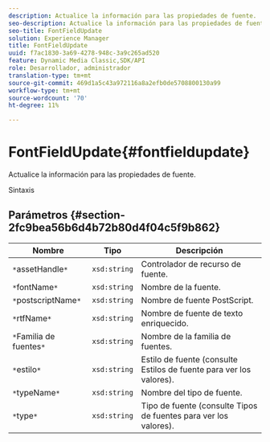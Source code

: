 ```yaml
---
description: Actualice la información para las propiedades de fuente.
seo-description: Actualice la información para las propiedades de fuente.
seo-title: FontFieldUpdate
solution: Experience Manager
title: FontFieldUpdate
uuid: f7ac1830-3a69-4278-948c-3a9c265ad520
feature: Dynamic Media Classic,SDK/API
role: Desarrollador, administrador
translation-type: tm+mt
source-git-commit: 469d1a5c43a972116a8a2efb0de5708800130a99
workflow-type: tm+mt
source-wordcount: '70'
ht-degree: 11%

---
```



# FontFieldUpdate{#fontfieldupdate}

Actualice la información para las propiedades de fuente.

Sintaxis

## Parámetros {#section-2fc9bea56b6d4b72b80d4f04c5f9b862}

| Nombre | Tipo | Descripción |
|---|---|---|
| `*`assetHandle`*` | `xsd:string` | Controlador de recurso de fuente. |
| `*`fontName`*` | `xsd:string` | Nombre de la fuente. |
| `*`postscriptName`*` | `xsd:string` | Nombre de fuente PostScript. |
| `*`rtfName`*` | `xsd:string` | Nombre de fuente de texto enriquecido. |
| `*`Familia de fuentes`*` | `xsd:string` | Nombre de la familia de fuentes. |
| `*`estilo`*` | `xsd:string` | Estilo de fuente (consulte Estilos de fuente para ver los valores). |
| `*`typeName`*` | `xsd:string` | Nombre del tipo de fuente. |
| `*`type`*` | `xsd:string` | Tipo de fuente (consulte Tipos de fuentes para ver los valores). |


